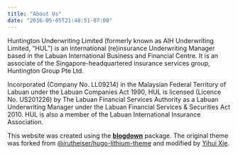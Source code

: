 ```yaml
---
title: "About Us"
date: "2016-05-05T21:48:51-07:00"
---
```

Huntington Underwriting Limited (formerly known as AIH Underwriting Limited, “HUL”) is an international (re)insurance Underwriting Manager based in the Labuan International Business and Financial Centre. It is an associate of the Singapore-headquartered insurance services group, Huntington Group Pte Ltd.

Incorporated (Company No. LL09214) in the Malaysian Federal Territory of Labuan under the Labuan Companies Act 1990, HUL is licensed (Licence No. US201226) by The Labuan Financial Services Authority as a Labuan Underwriting Manager under the Labuan Financial Services & Securities Act 2010. HUL is also a member of the Labuan International Insurance Association.

This website was created using the [**blogdown**](https://github.com/rstudio/blogdown) package. The original theme was forked from [@jrutheiser/hugo-lithium-theme](https://github.com/jrutheiser/hugo-lithium-theme) and modified by [Yihui Xie](https://github.com/yihui/hugo-lithium-theme).
